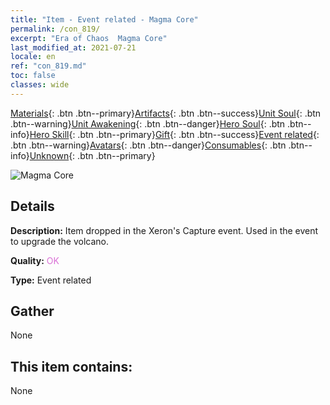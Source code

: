 ```yaml
---
title: "Item - Event related - Magma Core"
permalink: /con_819/
excerpt: "Era of Chaos  Magma Core"
last_modified_at: 2021-07-21
locale: en
ref: "con_819.md"
toc: false
classes: wide
---
```

 [Materials](/Items/){: .btn .btn--primary}[Artifacts](/Items/Artifacts/){: .btn .btn--success}[Unit Soul](/Items/UnitSoul/){: .btn .btn--warning}[Unit Awakening](/Items/UnitAwakening/){: .btn .btn--danger}[Hero Soul](/Items/HeroSoul/){: .btn .btn--info}[Hero Skill](/Items/HeroSkill/){: .btn .btn--primary}[Gift](/Items/Gift/){: .btn .btn--success}[Event related](/Items/Events/){: .btn .btn--warning}[Avatars](/Items/Avatars/){: .btn .btn--danger}[Consumables](/Items/Consumables/){: .btn .btn--info}[Unknown](/Items/Unknown/){: .btn .btn--primary}

 ![Magma Core](/images/t/i_3091.png)

## Details
 **Description:** Item dropped in the Xeron's Capture event. Used in the event to upgrade the volcano.

 **Quality:** <span style="color: #DA70D6">OK</span>

 **Type:** Event related

## Gather

  None

## This item contains:

  None

